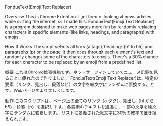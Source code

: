 FondueText(Emoji Text Replacer)

Overview
This is Chrome Extention. I got tired of looking at news articles while surfing the internet, so I made this. FondueText(Emoji Text Replacer) is a program designed to make web pages more fun by randomly replacing characters in specific elements (like links, headings, and paragraphs) with emojis.

How It Works
The script selects all links (a tags), headings (h1 to h5), and paragraphs (p) on the page.
It then goes through each element's text and randomly changes some of the characters to emojis.
There's a 30% chance for each character to be replaced by an emoji from a predefined list.


概要
これはChrome拡張機能です。ネットサーフィンしていてニュース記事を見ることに疲れたので作りました。 
FondueText(Emoji Text Replacer)は、特定の要素（リンク、見出し、段落など）の文字を絵文字にランダムに置換することで、Webページをより楽しくします。

動作
このスクリプトは、ページ上の全てのリンク（a タグ）、見出し（h1 から h5）、段落（p）を選択します。
各要素のテキストを通過し、一部の文字を絵文字にランダムに変更します。
リストに定義された絵文字に30％の確率で置き換えられます。
